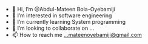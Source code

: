 - 👋 Hi, I’m @Abdul-Mateen Bola-Oyebamiji
- 👀 I’m interested in software engineering
- 🌱 I’m currently learning System programming
- 💞️ I’m looking to collaborate on ...
- 📫 How to reach me ...mateenoyebamiji@gmail.com

<!---
Mateen-Oyebamiji/Mateen-Oyebamiji is a ✨ special ✨ repository because its `README.md` (this file) appears on your GitHub profile.
You can click the Preview link to take a look at your changes.
--->
